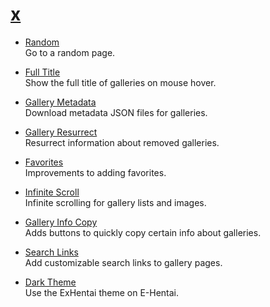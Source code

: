 # [x](https://dnsev-h.github.io/x/)

* [Random](https://raw.githubusercontent.com/dnsev-h/x/master/builds/x-random.user.js)<br>
  Go to a random page.

* [Full Title](https://raw.githubusercontent.com/dnsev-h/x/master/builds/x-full-title.user.js)<br>
  Show the full title of galleries on mouse hover.

* [Gallery Metadata](https://raw.githubusercontent.com/dnsev-h/x/master/builds/x-gallery-metadata.user.js)<br>
  Download metadata JSON files for galleries.

* [Gallery Resurrect](https://raw.githubusercontent.com/dnsev-h/x/master/builds/x-gallery-resurrect.user.js)<br>
  Resurrect information about removed galleries.

* [Favorites](https://raw.githubusercontent.com/dnsev-h/x/master/builds/x-favorites.user.js)<br>
  Improvements to adding favorites.

* [Infinite Scroll](https://raw.githubusercontent.com/dnsev-h/x/master/builds/x-infinite-scroll.user.js)<br>
  Infinite scrolling for gallery lists and images.

* [Gallery Info Copy](https://raw.githubusercontent.com/dnsev-h/x/master/builds/x-gallery-info-copy.user.js)<br>
  Adds buttons to quickly copy certain info about galleries.

* [Search Links](https://raw.githubusercontent.com/dnsev-h/x/master/builds/x-search-links.user.js)<br>
  Add customizable search links to gallery pages.

* [Dark Theme](https://raw.githubusercontent.com/dnsev-h/x/master/builds/x-dark-theme.user.js)<br>
  Use the ExHentai theme on E-Hentai.
